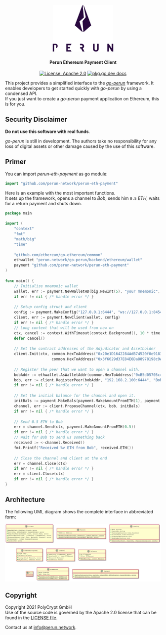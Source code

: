 <h1 align="center"><br>
    <a href="https://perun.network/"><img src=".assets/logo.png" alt="Perun" width="196"></a>
<br></h1>

<h4 align="center">Perun Ethereum Payment Client</h4>

<p align="center">
  <a href="https://www.apache.org/licenses/LICENSE-2.0.txt"><img src="https://img.shields.io/badge/license-Apache%202-blue" alt="License: Apache 2.0"></a>
  <a href="https://pkg.go.dev/github.com/perun-network/perun-eth-payment?status.svg"> <img src="https://img.shields.io/badge/go.dev-reference-007d9c?logo=go&logoColor=white" alt="pkg.go.dev docs"></a>
</p>

This project provides a simplified interface to the [*go-perun*](https://github.com/hyperledger-labs/go-perun) framework. It enables developers to get started quickly with *go-perun* by using a condensed API.  
If you just want to create a *go-perun* payment application on Ethereum, this is for you.

## Security Disclaimer

**Do not use this software with real funds**.

_go-perun_ is still in development.
The authors take no responsibility for any loss of digital assets or other damage caused by the use of this software.

## Primer

You can import _perun-eth-payment_ as go module:
```go
import "github.com/perun-network/perun-eth-payment"
```

Here is an example with the most important functions.  
It sets up the framework, opens a channel to *Bob*, sends him `0.5` *ETH*, waits for a return payment and shuts down.  

```go
package main

import (
	"context"
	"fmt"
	"math/big"
	"time"

	"github.com/ethereum/go-ethereum/common"
	ethwallet "perun.network/go-perun/backend/ethereum/wallet"
	payment "github.com/perun-network/perun-eth-payment"
)

func main() {
	// Initialize mnemonic wallet
	wallet, err := payment.NewWalletHD(big.NewInt(5), "your mnemonic", 1)
	if err != nil { /* handle error */ }
	
	// Setup config struct and client
	config := payment.MakeConfig("127.0.0.1:6444", "ws://127.0.0.1:8454", 60 * time.Second)
	client, err := payment.NewClient(wallet, config)
	if err != nil { /* handle error */ }
	// Long context that will be used from now on
	ctx, cancel := context.WithTimeout(context.Background(), 10 * time.Minute)
	defer cancel()

	// Set the contract addresses of the Adjudicator and Assetholder
	client.Init(ctx, common.HexToAddress("0x20e1D1642284AdB74520f0e91835bbc6d5ec3415"),
			         common.HexToAddress("0x3f6629d37E84E6Da88978198c9A1B228C5722085"))
	
	// Register the peer that we want to open a channel with.
	bobAddr := ethwallet.AsWalletAddr(common.HexToAddress("0xB5d05705c467bfEd944B6769A689c7766CC1f805"))
	bob, err := client.RegisterPeer(bobAddr, "192.168.2.100:6444", "Bob")
	if err != nil { /* handle error */ }

	// Set the initial balance for the channel and open it.
	initBals := payment.MakeBals(payment.MakeAmountFromETH(1), payment.MakeAmountFromETH(1))
	channel, err := client.ProposeChannel(ctx, bob, initBals)
	if err != nil { /* handle error */ }

	// Send 0.5 ETH to Bob
	err = channel.Send(ctx, payment.MakeAmountFromETH(0.5))
	if err != nil { /* handle error */ }
	// Wait for Bob to send us something back
	received := <-channel.Received()
	fmt.Printf("Received %v ETH from Bob", received.ETH())

	// Close the channel and client at the end
	err = channel.Close(ctx)
	if err != nil { /* handle error */ }
	err = client.Close(ctx)
	if err != nil { /* handle error */ }
}
```

## Architecture

The following UML diagram shows the complete interface in abbreviated form:

<a href=".assets/payment_client.svg"><img src=".assets/payment_client.svg" alt="Payment client architecture"></a>

## Copyright

Copyright 2021 PolyCrypt GmbH  
Use of the source code is governed by the Apache 2.0 license that can be found in the [LICENSE file](LICENSE).

Contact us at [info@perun.network](mailto:info@perun.network).
